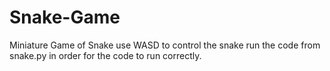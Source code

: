 # Snake-Game
Miniature Game of Snake 
use WASD to control the snake
run the code from snake.py in order for the code to run correctly. 
